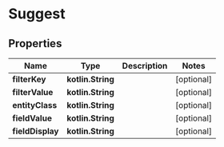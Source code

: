 
# Suggest

## Properties
Name | Type | Description | Notes
------------ | ------------- | ------------- | -------------
**filterKey** | **kotlin.String** |  |  [optional]
**filterValue** | **kotlin.String** |  |  [optional]
**entityClass** | **kotlin.String** |  |  [optional]
**fieldValue** | **kotlin.String** |  |  [optional]
**fieldDisplay** | **kotlin.String** |  |  [optional]
